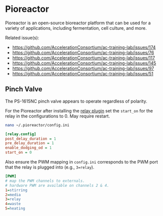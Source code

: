 # Pioreactor

Pioreactor is an open-source bioreactor platform that can be used for a variety of applications, including fermentation, cell culture, and more.

Related issue(s):
- https://github.com/AccelerationConsortium/ac-training-lab/issues/174
- https://github.com/AccelerationConsortium/ac-training-lab/issues/76
- https://github.com/AccelerationConsortium/ac-training-lab/issues/117
- https://github.com/AccelerationConsortium/ac-training-lab/issues/145
- https://github.com/AccelerationConsortium/ac-training-lab/issues/97
- https://github.com/AccelerationConsortium/ac-training-lab/issues/51


## Pinch Valve

The PS-1615NC pinch valve appears to operate regardless of polarity.

For the Pioreactor after installing the [relay plugin](https://github.com/camdavidsonpilon/pioreactor-relay-plugin) set the `start_on` for the relay in the configurations to 0. May require restart.

```bash
nano ~/.pioreactor/config.ini
```

```ini
[relay.config]
post_delay_duration = 1
pre_delay_duration = 1
enable_dodging_od = 1
start_on = 0
```

Also ensure the PWM mapping in `config.ini` corresponds to the PWM port that the relay is plugged into (e.g., `3=relay`).


```ini
[PWM]
# map the PWM channels to externals.
# hardware PWM are available on channels 2 & 4.
1=stirring
2=media
3=relay
4=waste
5=heating
```